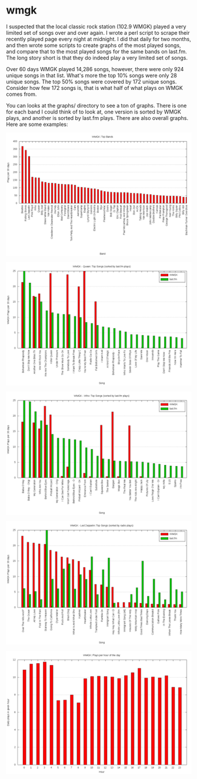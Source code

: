wmgk
====

I suspected that the local classic rock station (102.9 WMGK) played a very limited set of songs over and over again.  I wrote a perl script to scrape their recently played page every night at midnight.  I did that daily for two months, and then wrote some scripts to create graphs of the most played songs, and compare that to the most played songs for the same bands on last.fm.  The long story short is that they do indeed play a very limited set of songs.

Over 60 days WMGK played 14,286 songs, however, there were only 924 unique songs in that list.  What's more the top 10% songs were only 28 unique songs.  The top 50% songs were covered by 172 unique songs.  Consider how few 172 songs is, that is what half of what plays on WMGK comes from.

You can looks at the graphs/ directory to see a ton of graphs.  There is one for each band I could think of to look at, one version is sorted by WMGK plays, and another is sorted by last.fm plays.  There are also overall graphs.  Here are some examples:

![Top Bands](/graphs/WMGK.topbands.png)

![Top Queen Songs](/graphs/WMGK.Queen.topsongs.png)

![Top Who Songs](/graphs/WMGK.Who.topsongs.png)

![Top Led Zeppelin Songs](/graphs/WMGK.Led%20Zeppelin.topsongs2.png)

![WMGK Plays Per Hour](/graphs/WMGK.hours.png)